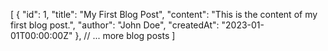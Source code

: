 [
  {
    "id": 1,
    "title": "My First Blog Post",
    "content": "This is the content of my first blog post.",
    "author": "John Doe",
    "createdAt": "2023-01-01T00:00:00Z"
  },
  // ... more blog posts
]

